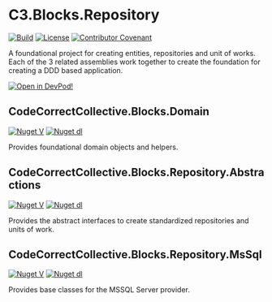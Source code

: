 # C3.Blocks.Repository

[![Build](https://github.com/code-correct-collective/C3.Blocks.Repository/actions/workflows/main.yml/badge.svg)](https://github.com/code-correct-collective/C3.Blocks.Repository/actions/workflows/main.yml)
[![License](https://img.shields.io/badge/license-MIT-orange.svg)](https://github.com/code-correct-collective/C3.Blocks.Repository/blob/main/LICENSE)
[![Contributor Covenant](https://img.shields.io/badge/Contributor%20Covenant-2.1-4baaaa.svg)](https://github.com/code-correct-collective/C3.Blocks.Repository/blob/main/CODE_OF_CONDUCT.md)

A foundational project for creating entities, repositories and unit of works.  Each of the 3 related assemblies work together to create the foundation
for creating a DDD based application.

[![Open in DevPod!](https://devpod.sh/assets/open-in-devpod.svg)](https://devpod.sh/open#https://github.com/code-correct-collective/C3.Blocks.Repository)

## CodeCorrectCollective.Blocks.Domain
[![Nuget V](https://img.shields.io/nuget/v/CodeCorrectCollective.Blocks.Domain.svg?label=CodeCorrectCollective.Blocks.Domain:+version)](https://www.nuget.org/packages/CodeCorrectCollective.Blocks.Domain)
[![Nuget dl](https://img.shields.io/nuget/dt/CodeCorrectCollective.Blocks.Domain.svg?label=CodeCorrectCollective.Blocks.Domain:+downloads)](https://www.nuget.org/packages/CodeCorrectCollective.Blocks.Domain)

Provides foundational domain objects and helpers.

## CodeCorrectCollective.Blocks.Repository.Abstractions

[![Nuget V](https://img.shields.io/nuget/v/CodeCorrectCollective.Blocks.Repository.Abstractions.svg?label=CodeCorrectCollective.Blocks.Repository.Abstractions:+version)](https://www.nuget.org/packages/CodeCorrectCollective.Blocks.Repository.Abstractions)
[![Nuget dl](https://img.shields.io/nuget/dt/CodeCorrectCollective.Blocks.Repository.Abstractions.svg?label=CodeCorrectCollective.Blocks.Repository.Abstractions:+downloads)](https://www.nuget.org/packages/CodeCorrectCollective.Blocks.Repository.Abstractions)

Provides the abstract interfaces to create standardized repositories and units of work.

## CodeCorrectCollective.Blocks.Repository.MsSql
[![Nuget V](https://img.shields.io/nuget/v/CodeCorrectCollective.Blocks.Repository.MsSql.svg?label=CodeCorrectCollective.Blocks.Repository.MsSql:+version)](https://www.nuget.org/packages/CodeCorrectCollective.Blocks.Repository.MsSql)
[![Nuget dl](https://img.shields.io/nuget/dt/CodeCorrectCollective.Blocks.Repository.MsSql.svg?label=CodeCorrectCollective.Blocks.Repository.MsSql:+downloads)](https://www.nuget.org/packages/CodeCorrectCollective.Blocks.Repository.MsSql)

Provides base classes for the MSSQL Server provider.


